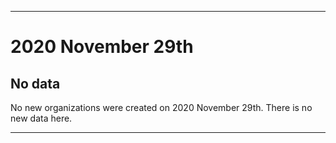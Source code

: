 
***

# 2020 November 29th

## No data

No new organizations were created on 2020 November 29th. There is no new data here.

***
